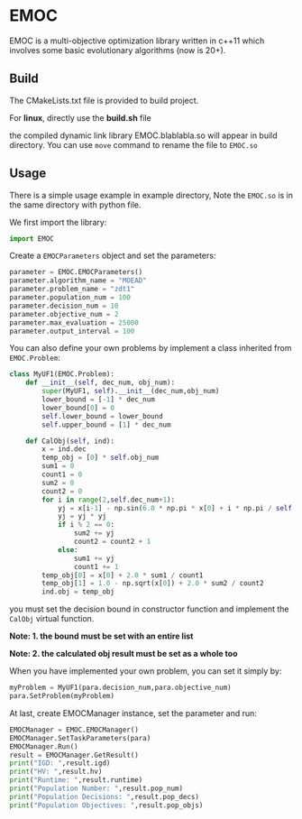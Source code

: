 # EMOC

EMOC is a multi-objective optimization library written in c++11 which involves some basic evolutionary algorithms (now is 20+). 



## Build

The CMakeLists.txt file is provided to build project.

For **linux**, directly use the **build.sh** file

the compiled dynamic link library EMOC.blablabla.so will appear in build directory. You can use `move` command to rename the file to `EMOC.so`

  

## Usage

There is a simple usage example in example directory, Note the `EMOC.so` is in the same directory with python file.



We first import the library:

```python
import EMOC
```

Create a `EMOCParameters`  object and set the parameters:

```python
parameter = EMOC.EMOCParameters()
parameter.algorithm_name = "MOEAD"
parameter.problem_name = "zdt1"
parameter.population_num = 100
parameter.decision_num = 10
parameter.objective_num = 2
parameter.max_evaluation = 25000
parameter.output_interval = 100
```

You can also define your own problems by implement a class inherited from `EMOC.Problem`:

```python
class MyUF1(EMOC.Problem):
    def __init__(self, dec_num, obj_num):
        super(MyUF1, self).__init__(dec_num,obj_num)
        lower_bound = [-1] * dec_num
        lower_bound[0] = 0
        self.lower_bound = lower_bound
        self.upper_bound = [1] * dec_num

    def CalObj(self, ind):
        x = ind.dec
        temp_obj = [0] * self.obj_num
        sum1 = 0
        count1 = 0
        sum2 = 0
        count2 = 0
        for i in range(2,self.dec_num+1):
            yj = x[i-1] - np.sin(6.0 * np.pi * x[0] + i * np.pi / self.dec_num)
            yj = yj * yj
            if i % 2 == 0:
                sum2 += yj
                count2 = count2 + 1
            else:
                sum1 += yj
                count1 += 1
        temp_obj[0] = x[0] + 2.0 * sum1 / count1
        temp_obj[1] = 1.0 - np.sqrt(x[0]) + 2.0 * sum2 / count2
        ind.obj = temp_obj
```

you must set the decision bound in constructor function and implement the `CalObj` virtual function.

**Note: 1. the bound must be set with an entire list**

**Note: 2. the calculated obj result must be set as a whole too**



When you have implemented your own problem, you can set it simply by:

```python
myProblem = MyUF1(para.decision_num,para.objective_num)
para.SetProblem(myProblem)
```

At last, create EMOCManager instance, set the parameter and run:

```python
EMOCManager = EMOC.EMOCManager()
EMOCManager.SetTaskParameters(para)
EMOCManager.Run()
result = EMOCManager.GetResult()
print("IGD: ",result.igd)
print("HV: ",result.hv)
print("Runtime: ",result.runtime)
print("Population Number: ",result.pop_num)
print("Population Decisions: ",result.pop_decs)
print("Population Objectives: ",result.pop_objs)
```

